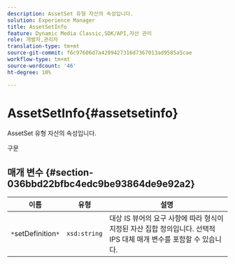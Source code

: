 ```yaml
---
description: AssetSet 유형 자산의 속성입니다.
solution: Experience Manager
title: AssetSetInfo
feature: Dynamic Media Classic,SDK/API,자산 관리
role: 개발자,관리자
translation-type: tm+mt
source-git-commit: f6c97606d7a4209427316d7367013ad9585a5cae
workflow-type: tm+mt
source-wordcount: '46'
ht-degree: 10%

---
```



# AssetSetInfo{#assetsetinfo}

AssetSet 유형 자산의 속성입니다.

구문

## 매개 변수 {#section-036bbd22bfbc4edc9be93864de9e92a2}

| 이름 | 유형 | 설명 |
|---|---|---|
| `*`setDefinition`*` | `xsd:string` | 대상 IS 뷰어의 요구 사항에 따라 형식이 지정된 자산 집합 정의입니다. 선택적 IPS 대체 매개 변수를 포함할 수 있습니다. |

